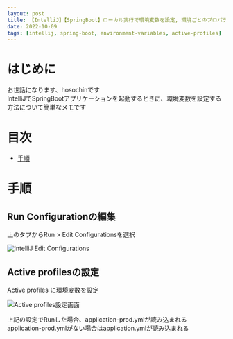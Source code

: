 ```yaml
---
layout: post
title: 【IntelliJ】【SpringBoot】ローカル実行で環境変数を設定, 環境ごとのプロパティファイルを読み込む
date: 2022-10-09
tags: [intellij, spring-boot, environment-variables, active-profiles]
---
```


# はじめに

お世話になります、hosochinです  
IntelliJでSpringBootアプリケーションを起動するときに、環境変数を設定する方法について簡単なメモです

# 目次

- [手順](#手順)

# 手順

## Run Configurationの編集

上のタブからRun > Edit Configurationsを選択

<img src="{{ '/assets/images/2022_10_09_1_1.png' | relative_url }}" alt="IntelliJ Edit Configurations" class="img-large">

## Active profilesの設定

Active profiles に環境変数を設定

<img src="{{ '/assets/images/2022_10_09_1_2.png' | relative_url }}" alt="Active profiles設定画面" class="img-large">

上記の設定でRunした場合、application-prod.ymlが読み込まれる  
application-prod.ymlがない場合はapplication.ymlが読み込まれる
